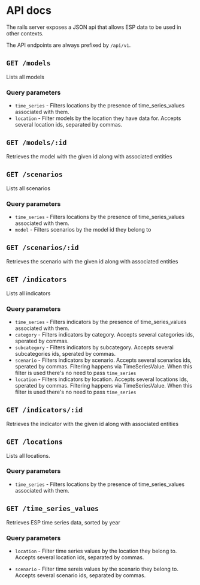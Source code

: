 # API docs

The rails server exposes a JSON api that allows ESP data to be used in other contexts.

The API endpoints are always prefixed by `/api/v1`.

## `GET /models`

Lists all models

### Query parameters

* `time_series` - Filters locations by the presence of time_series_values
associated with them.
* `location` - Filter models by the location they have data for. Accepts several location ids, separated by commas.

## `GET /models/:id`

Retrieves the model with the given id along with associated entities

## `GET /scenarios`

Lists all scenarios

### Query parameters

* `time_series` - Filters locations by the presence of time_series_values
associated with them.
* `model` - Filters scenarios by the model id they belong to

## `GET /scenarios/:id`

Retrieves the scenario with the given id along with associated entities

## `GET /indicators`

Lists all indicators

### Query parameters

* `time_series` - Filters indicators by the presence of time_series_values associated with them.
* `category` - Filters indicators by category. Accepts several categories ids, sperated by commas.
* `subcategory` - Filters indicators by subcategory. Accepts several subcategories ids, sperated by commas.
* `scenario` - Filters indicators by scenario. Accepts several scenarios ids, sperated by commas. Filtering happens via TimeSeriesValue. When this filter is used there's no need to pass `time_series`
* `location` - Filters indicators by location. Accepts several locations ids, sperated by commas. Filtering happens via TimeSeriesValue. When this filter is used there's no need to pass `time_series`

## `GET /indicators/:id`

Retrieves the indicator with the given id along with associated entities

## `GET /locations`

Lists all locations.

### Query parameters
* `time_series` - Filters locations by the presence of time_series_values
associated with them.


## `GET /time_series_values`

Retrieves ESP time series data, sorted by year

### Query parameters

* `location` - Filter time series values by the location they belong to. Accepts several location ids, separated by commas.

* `scenario` - Filter time sereis values by the scenario they belong to. Accepts several scenario ids, separated by commas.
